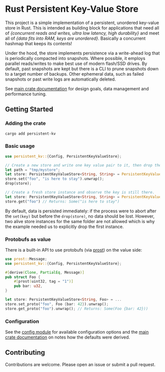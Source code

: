 # Rust Persistent Key-Value Store

This project is a simple implementation of a persistent, unordered key-value store in Rust.
This is intended as building block for applications that need all of _{concurrent reads and
writes, ultra low latency, high durability}_ and meet all of _{data fits into RAM, keys are
unordered}_. Basically a concurrent hashmap that keeps its contents!

Under the hood, the store implements persistence via a write-ahead log that is periodically
compacted into snapshots. Where possible, it employs parallel reads/writes to make
best use of modern flash/SSD drives. By default, past snapshots are kept but there is a
CLI to prune snapshots down to a target number of backups. Other ephemeral data, such as
failed snapshots or past write logs are automatically deleted.

See [main crate documentation](src/lib.rs) for design goals, data management and performance tuning.

## Getting Started

### Adding the crate

```sh
cargo add persistent-kv
```

### Basic usage

```rust
use persistent_kv::{Config, PersistentKeyValueStore};

// Create a new store and write one key value pair to it, then drop the store.
let path = "tmp/mystore";
let store: PersistentKeyValueStore<String, String> = PersistentKeyValueStore::new(path, Config::default()).unwrap();
store.set("foo", "is here to stay").unwrap();
drop(store);

// Create a fresh store instance and observe the key is still there.
let store: PersistentKeyValueStore<String, String> = PersistentKeyValueStore::new(path, Config::default()).unwrap();
store.get("foo") // Returns: Some("is here to stay")
```

By default, data is persisted immediately: if the process were to abort after the `set(key)` but before
the `drop(store)`, no data should be lost. However, two alive store instances for the same folder are not
allowed which is why the example needed us to explicitly drop the first instance.

### Protobufs as value

There is a built-in API to use protobufs (via [prost](https://github.com/tokio-rs/prost)) on the value side:

```rust
use prost::Message;
use persistent_kv::{Config, PersistentKeyValueStore};

#[derive(Clone, PartialEq, Message)]
pub struct Foo {
    #[prost(uint32, tag = "1")]
    pub bar: u32,
}

let store: PersistentKeyValueStore<String, Foo> = ...
store.set_proto("foo", Foo {bar: 42}).unwrap();
store.get_proto("foo").unwrap(); // Returns: Some(Foo {bar: 42}))
```

### Configuration

See the [config module](src/config.rs) for available configuration options and the [main crate documentation](src/lib.rs) on notes how the defaults were derived.

## Contributing

Contributions are welcome. Please open an issue or submit a pull request.

